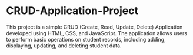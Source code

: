 # CRUD-Application-Project
This project is a simple CRUD (Create, Read, Update, Delete) Application developed using HTML, CSS, and JavaScript. The application allows users to perform basic operations on student records, including adding, displaying, updating, and deleting student data.
